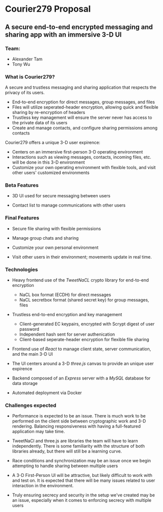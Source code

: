 # Courier279 Proposal

## A secure end-to-end encrypted messaging and sharing app with an immersive 3-D UI

### Team:
- Alexander Tam
- Tony Wu

### What is Courier279?

A secure and trustless messaging and sharing application that respects the privacy of its users.
- End-to-end encryption for direct messages, group messages, and files
- Files will utilize seperated-header encryption, allowing quick and flexible sharing by re-encryption of headers
- Trustless key management will ensure the server never has access to the private data of its users
- Create and manage contacts, and configure sharing permissions among contacts

Courier279 offers a unique 3-D user expirence:
- Centers on an immersive first-person 3-D operating environment
- Interactions such as viewing messages, contacts, incoming files, etc. will be done in this 3-D environment
- Customize your own operating environment with flexible tools, and visit other users' customized environments

### Beta Features

- 3D UI used for secure messaging between users

- Contact list to manage communications with other users

### Final Features

- Secure file sharing with flexible permissions

- Manage group chats and sharing

- Customize your own personal environment

- Visit other users in their environment; movements update in real time.

### Technologies

- Heavy frontend use of the *TweetNaCL* crypto library for end-to-end encryption
  - NaCL box format (ECDH) for direct messages
  - NaCL secretbox format (shared secret key) for group messages, files

- Trustless end-to-end encryption and key management
  - Client-generated EC keypairs, encrypted with Scrypt digest of user password
  - Independent hash sent for server authenication
  - Client-based seperate-header encryption for flexible file sharing

- Frontend use of *React* to manage client state, server communication, and the main 3-D UI

- The UI centers around a 3-D *three.js* canvas to provide an unique user expirence

- Backend composed of an *Express* server with a *MySQL* database for data storage

- Automated deployment via Docker

### Challenges expected

- Performance is expected to be an issue. There is much work to be performed on the client side between cryptographic work and 3-D rendering. Balancing responsiveness with having a full-featured application may take time.

- TweetNaCl and three.js are libraries the team will have to learn independently. There is some familiarity with the structure of both libraries already, but there will still be a learning curve.

- Race conditions and synchronization may be an issue once we begin attempting to handle sharing between multiple users

- A 3-D First-Person UI will be attractive, but likely difficult to work with and test on. It is expected that there will be many issues related to user interaction in the environment.

- Truly ensuring secrecy and security in the setup we've created may be an issue, especially when it comes to enforcing secrecy with multiple users
